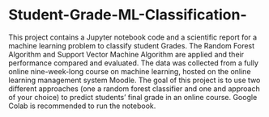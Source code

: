 # Student-Grade-ML-Classification-
This project contains a Jupyter notebook code and a scientific report for a machine learning problem to classify student Grades.
The Random Forest Algorithm and Support Vector Machine Algorithm are applied and their performance compared and evaluated.
The data was collected from a fully online nine-week-long course on machine learning, hosted on the online learning management system Moodle. The goal of this project is to use two different approaches (one a random forest classifier and one and approach of your choice) to predict students’ final grade in an online course.
Google Colab is recommended to run the notebook.
